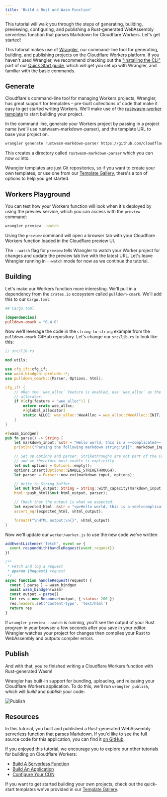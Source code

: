 ```yaml
---
title: 'Build a Rust and Wasm Function'
---
```


This tutorial will walk you through the steps of generating, building, previewing, configuring, and publishing
a Rust-generated WebAssembly serverless function that parses Markdown for Cloudflare Workers. Let's get started!

This tutorial makes use of [Wrangler](https://github.com/cloudflare/wrangler), our command-line tool for generating, building, and publishing projects on the Cloudflare Workers platform. If you haven't used Wrangler, we recommend checking out the ["Installing the CLI"](/quickstart/cli-setup) part of our [Quick Start guide](/quickstart), which will get you set up with Wrangler, and familiar with the basic commands.

## Generate

Cloudflare's command-line tool for managing Workers projects, Wrangler, has great support for templates – pre-built collections of code that make it easy to get started writing Workers. We'll make use of the [rustwasm-worker template](https://github.com/cloudflare/rustwasm-worker-template/) to start building your project.

In the command line, generate your Workers project by passing in a project name (we'll use rustwasm-markdown-parser), and the template URL to base your project on.

```sh
wrangler generate rustwasm-markdown-parser https://github.com/cloudflare/rustwasm-worker-template/
```

This creates a directory called `rustwasm-markdown-parser` which you can now `cd` into.

Wrangler templates are just Git repositories, so if you want to create your own templates, or use one from our [Template Gallery](/templates), there's a ton of options to help you get started.

## Workers Playground

You can test how your Workers function will look when it's deployed by using the preview service, which you can access with the `preview` command:

```sh
wrangler preview --watch
```

Using the `preview` command will open a browser tab with your Cloudflare Workers function loaded in the Cloudflare preview UI.

The `--watch` flag for `preview` tells Wrangler to watch your Worker project for changes and update the preview tab live with the latest URL. Let's leave Wrangler running in `--watch` mode for now as we continue the tutorial.

## Building

Let's make our Workers function more interesting. We'll pull in a dependency from the `crates.io` ecosystem called `pulldown-cmark`.
We'll add this to our `Cargo.toml`:

```toml
## Cargo.toml

[dependencies]
pulldown-cmark = "0.4.0"
```

Now we'll leverage the code in the `string-to-string` example from the `pulldown-cmark` GitHub repository. Let's change
our `src/lib.rs` to look like this:

```rust
// src/lib.rs

mod utils;

use cfg_if::cfg_if;
use wasm_bindgen::prelude::*;
use pulldown_cmark::{Parser, Options, html};

cfg_if! {
    // When the `wee_alloc` feature is enabled, use `wee_alloc` as the global
    // allocator.
    if #[cfg(feature = "wee_alloc")] {
        extern crate wee_alloc;
        #[global_allocator]
        static ALLOC: wee_alloc::WeeAlloc = wee_alloc::WeeAlloc::INIT;
    }
}

#[wasm_bindgen]
pub fn parse() -> String {
    let markdown_input: &str = "Hello world, this is a ~~complicated~~ *very simple* example.";
    println!("Parsing the following markdown string:\n{}", markdown_input);

    // Set up options and parser. Strikethroughs are not part of the CommonMark standard
    // and we therefore must enable it explicitly.
    let mut options = Options::empty();
    options.insert(Options::ENABLE_STRIKETHROUGH);
    let parser = Parser::new_ext(markdown_input, options);

    // Write to String buffer.
    let mut html_output: String = String::with_capacity(markdown_input.len() * 3 / 2);
    html::push_html(&mut html_output, parser);

    // Check that the output is what we expected.
    let expected_html: &str = "<p>Hello world, this is a <del>complicated</del> <em>very simple</em> example.</p>\n";
    assert_eq!(expected_html, &html_output);

    format!("\nHTML output:\n{}", &html_output)
}
```

Now we'll update our `worker/worker.js` to use the new code we've written:

```javascript
addEventListener('fetch', event => {
  event.respondWith(handleRequest(event.request))
})

/**
 * Fetch and log a request
 * @param {Request} request
 */
async function handleRequest(request) {
  const { parse } = wasm_bindgen
  await wasm_bindgen(wasm)
  const output = parse()
  let res = new Response(output, { status: 200 })
  res.headers.set('Content-type', 'text/html')
  return res
}
```

If `wrangler preview --watch` is running, you'll see the output of your Rust program in your browser a few seconds after you save in your editor. Wrangler watches your project for changes then compiles your Rust to WebAssembly and outputs compiler errors.

## Publish

And with that, you're finished writing a Cloudflare Workers function with Rust-generated Wasm!

Wrangler has built-in support for bundling, uploading, and releasing your Cloudflare Workers application. To do this, we'll run `wrangler publish`, which will _build_ and _publish_ your code:

![Publish](/tutorials/build-a-rustwasm-function/media/publish.gif)

## Resources

In this tutorial, you built and published a Rust-generated WebAssembly serverless function that parses Markdown. If you'd like to see the full source code for this application, you can find it [on GitHub](https://github.com/granjef3/rustwasm-markdown-parser).

If you enjoyed this tutorial, we encourage you to explore our other tutorials for building on Cloudflare Workers:

- [Build A Serverless Function](/tutorials/build-a-serverless-function)
- [Build An Application](/tutorials/build-an-application)
- [Configure Your CDN](/tutorials/configure-your-cdn)

If you want to get started building your own projects, check out the quick-start templates we've provided in our [Template Gallery](/templates).
